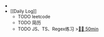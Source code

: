 -
- [[Daily Log]]
	- TODO leetcode
	- TODO 简历
	- TODO JS、TS、Regex练习 >[🍅🍅 50min](#agenda-pomo://?t=f-1690859106249-1500%2Cf-1690862899704-1500)